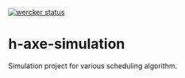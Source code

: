 [![wercker status](https://app.wercker.com/status/9a3ae17ce1cf1c0a0bd465d242ec66d4/s/master "wercker status")](https://app.wercker.com/project/byKey/9a3ae17ce1cf1c0a0bd465d242ec66d4)
# h-axe-simulation

Simulation project for various scheduling algorithm.
